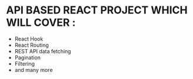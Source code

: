 # API BASED REACT PROJECT WHICH WILL COVER : 

- React Hook
- React Routing
- REST API data fetching 
- Pagination
- Filtering
- and many more